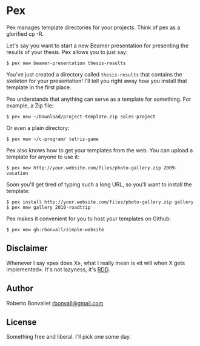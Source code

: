 Pex
===
Pex manages template directories for your projects.
Think of pex as a glorified cp -R.

Let's say you want to start a new Beamer presentation
for presenting the results of your thesis.
Pex allows you to just say:

    $ pex new beamer-presentation thesis-results

You've just created a directory called `thesis-results`
that contains the skeleton for your presentation!
I'll tell you right away
how you install that template in the first place.

Pex understands that anything can serve as a template for something.
For example, a Zip file:

    $ pex new ~/Download/project-template.zip sales-project

Or even a plain directory:

    $ pex new ~/c-program/ tetris-game

Pex also knows how to get your templates from the web.
You can upload a template for anyone to use it:

    $ pex new http://your.website.com/files/photo-gallery.zip 2009-vacation

Soon you'll get tired of typing such a long URL,
so you'll want to install the template:

    $ pex install http://your.website.com/files/photo-gallery.zip gallery
    $ pex new gallery 2010-roadtrip

Pex makes it convenient for you to host your templates on Github:

    $ pex new gh:rbonvall/simple-website 

Disclaimer
----------
Whenever I say «pex does X»,
what I really mean is «it will when X gets implemented».
It's not lazyness, it's [RDD](http://tom.preston-werner.com/2010/08/23/readme-driven-development.html).

Author
------
Roberto Bonvallet <rbonvall@gmail.com>

License
-------
Something free and liberal. I'll pick one some day.

